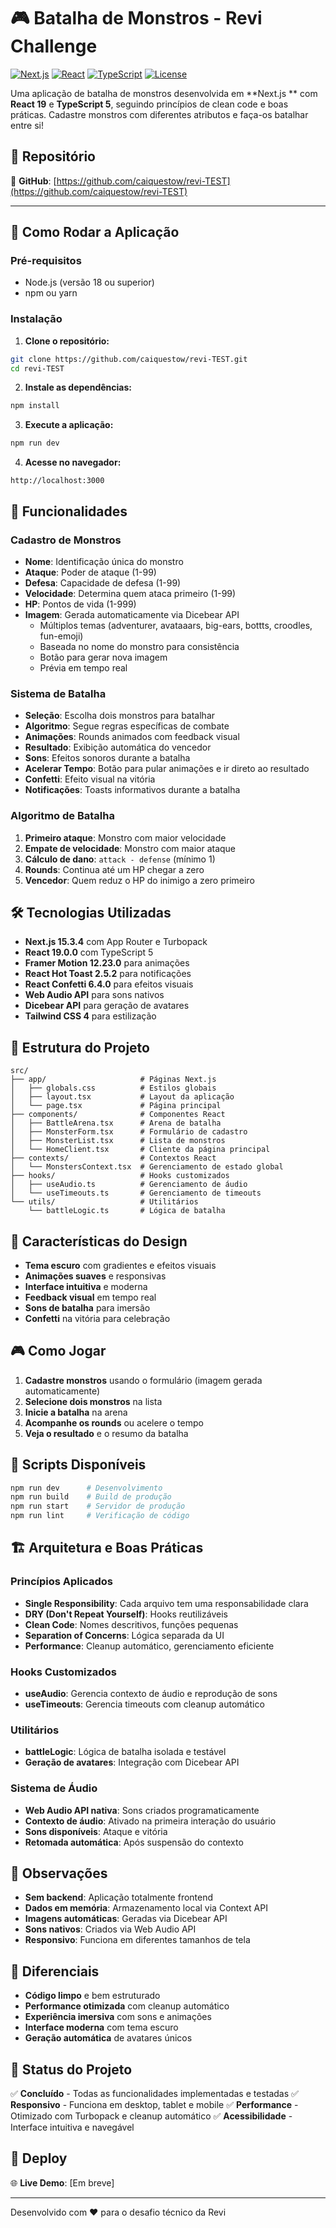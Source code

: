 # 🎮 Batalha de Monstros - Revi Challenge

[![Next.js](https://img.shields.io/badge/Next.js-15.3.4-black?style=for-the-badge&logo=next.js)](https://nextjs.org/)
[![React](https://img.shields.io/badge/React-19.0.0-blue?style=for-the-badge&logo=react)](https://reactjs.org/)
[![TypeScript](https://img.shields.io/badge/TypeScript-5-blue?style=for-the-badge&logo=typescript)](https://www.typescriptlang.org/)
[![License](https://img.shields.io/badge/License-MIT-green.svg?style=for-the-badge)](LICENSE)

Uma aplicação de batalha de monstros desenvolvida em **Next.js ** com **React 19** e **TypeScript 5**, seguindo princípios de clean code e boas práticas. Cadastre monstros com diferentes atributos e faça-os batalhar entre si!

## 📍 Repositório

🔗 **GitHub**: [https://github.com/caiquestow/revi-TEST](https://github.com/caiquestow/revi-TEST)

---

## 🚀 Como Rodar a Aplicação

### Pré-requisitos
- Node.js (versão 18 ou superior)
- npm ou yarn

### Instalação

1. **Clone o repositório:**
```bash
git clone https://github.com/caiquestow/revi-TEST.git
cd revi-TEST
```

2. **Instale as dependências:**
```bash
npm install
```

3. **Execute a aplicação:**
```bash
npm run dev
```

4. **Acesse no navegador:**
```
http://localhost:3000
```

## 🎯 Funcionalidades

### Cadastro de Monstros
- **Nome**: Identificação única do monstro
- **Ataque**: Poder de ataque (1-99)
- **Defesa**: Capacidade de defesa (1-99)
- **Velocidade**: Determina quem ataca primeiro (1-99)
- **HP**: Pontos de vida (1-999)
- **Imagem**: Gerada automaticamente via Dicebear API
  - Múltiplos temas (adventurer, avataaars, big-ears, bottts, croodles, fun-emoji)
  - Baseada no nome do monstro para consistência
  - Botão para gerar nova imagem
  - Prévia em tempo real

### Sistema de Batalha
- **Seleção**: Escolha dois monstros para batalhar
- **Algoritmo**: Segue regras específicas de combate
- **Animações**: Rounds animados com feedback visual
- **Resultado**: Exibição automática do vencedor
- **Sons**: Efeitos sonoros durante a batalha
- **Acelerar Tempo**: Botão para pular animações e ir direto ao resultado
- **Confetti**: Efeito visual na vitória
- **Notificações**: Toasts informativos durante a batalha

### Algoritmo de Batalha
1. **Primeiro ataque**: Monstro com maior velocidade
2. **Empate de velocidade**: Monstro com maior ataque
3. **Cálculo de dano**: `attack - defense` (mínimo 1)
4. **Rounds**: Continua até um HP chegar a zero
5. **Vencedor**: Quem reduz o HP do inimigo a zero primeiro

## 🛠️ Tecnologias Utilizadas

- **Next.js 15.3.4** com App Router e Turbopack
- **React 19.0.0** com TypeScript 5
- **Framer Motion 12.23.0** para animações
- **React Hot Toast 2.5.2** para notificações
- **React Confetti 6.4.0** para efeitos visuais
- **Web Audio API** para sons nativos
- **Dicebear API** para geração de avatares
- **Tailwind CSS 4** para estilização

## 📁 Estrutura do Projeto

```
src/
├── app/                     # Páginas Next.js
│   ├── globals.css          # Estilos globais
│   ├── layout.tsx           # Layout da aplicação
│   └── page.tsx             # Página principal
├── components/              # Componentes React
│   ├── BattleArena.tsx      # Arena de batalha
│   ├── MonsterForm.tsx      # Formulário de cadastro
│   ├── MonsterList.tsx      # Lista de monstros
│   └── HomeClient.tsx       # Cliente da página principal
├── contexts/                # Contextos React
│   └── MonstersContext.tsx  # Gerenciamento de estado global
├── hooks/                   # Hooks customizados
│   ├── useAudio.ts          # Gerenciamento de áudio
│   └── useTimeouts.ts       # Gerenciamento de timeouts
└── utils/                   # Utilitários
    └── battleLogic.ts       # Lógica de batalha
```

## 🎨 Características do Design

- **Tema escuro** com gradientes e efeitos visuais
- **Animações suaves** e responsivas
- **Interface intuitiva** e moderna
- **Feedback visual** em tempo real
- **Sons de batalha** para imersão
- **Confetti** na vitória para celebração

## 🎮 Como Jogar

1. **Cadastre monstros** usando o formulário (imagem gerada automaticamente)
2. **Selecione dois monstros** na lista
3. **Inicie a batalha** na arena
4. **Acompanhe os rounds** ou acelere o tempo
5. **Veja o resultado** e o resumo da batalha

## 🔧 Scripts Disponíveis

```bash
npm run dev      # Desenvolvimento
npm run build    # Build de produção
npm run start    # Servidor de produção
npm run lint     # Verificação de código
```

## 🏗️ Arquitetura e Boas Práticas

### Princípios Aplicados
- **Single Responsibility**: Cada arquivo tem uma responsabilidade clara
- **DRY (Don't Repeat Yourself)**: Hooks reutilizáveis
- **Clean Code**: Nomes descritivos, funções pequenas
- **Separation of Concerns**: Lógica separada da UI
- **Performance**: Cleanup automático, gerenciamento eficiente

### Hooks Customizados
- **useAudio**: Gerencia contexto de áudio e reprodução de sons
- **useTimeouts**: Gerencia timeouts com cleanup automático

### Utilitários
- **battleLogic**: Lógica de batalha isolada e testável
- **Geração de avatares**: Integração com Dicebear API

### Sistema de Áudio
- **Web Audio API nativa**: Sons criados programaticamente
- **Contexto de áudio**: Ativado na primeira interação do usuário
- **Sons disponíveis**: Ataque e vitória
- **Retomada automática**: Após suspensão do contexto

## 📝 Observações

- **Sem backend**: Aplicação totalmente frontend
- **Dados em memória**: Armazenamento local via Context API
- **Imagens automáticas**: Geradas via Dicebear API
- **Sons nativos**: Criados via Web Audio API
- **Responsivo**: Funciona em diferentes tamanhos de tela

## 🚀 Diferenciais

- **Código limpo** e bem estruturado
- **Performance otimizada** com cleanup automático
- **Experiência imersiva** com sons e animações
- **Interface moderna** com tema escuro
- **Geração automática** de avatares únicos

## 🚀 Status do Projeto

✅ **Concluído** - Todas as funcionalidades implementadas e testadas
✅ **Responsivo** - Funciona em desktop, tablet e mobile
✅ **Performance** - Otimizado com Turbopack e cleanup automático
✅ **Acessibilidade** - Interface intuitiva e navegável

## 📱 Deploy

🌐 **Live Demo**: [Em breve]

---

Desenvolvido com ❤️ para o desafio técnico da Revi
